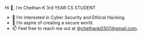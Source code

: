 Hi 👋, I'm Chethan K
3rd YEAR CS STUDENT
- 👀 I’m interested in Cyber Security and Ethical Hacking.
- 🌱 I’m aspire of creating a secure world.
- 📫 Feel free to reach me out at @chethank0307@gmail.com.

<!---
Cheth2107/Cheth2107 is a ✨ special ✨ repository because its `README.md` (this file) appears on your GitHub profile.
You can click the Preview link to take a look at your changes.
--->
